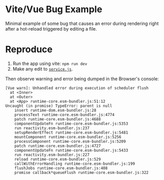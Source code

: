 # Vite/Vue Bug Example

Minimal example of some bug that causes an error during rendering right after a hot-reload triggered by editing a file.

# Reproduce

1. Run the app using vite: `npm run dev`
2. Make any edit to [`service.js`](./src/service.js).

Then observe warning and error being dumped in the Browser's console:

```
[Vue warn]: Unhandled error during execution of scheduler flush 
  at <Inner> 
  at <Outer> 
  at <App> runtime-core.esm-bundler.js:51:12
Uncaught (in promise) TypeError: parent is null
    insert runtime-dom.esm-bundler.js:28
    processText runtime-core.esm-bundler.js:4774
    patch runtime-core.esm-bundler.js:4688
    componentUpdateFn runtime-core.esm-bundler.js:5353
    run reactivity.esm-bundler.js:237
    setupRenderEffect runtime-core.esm-bundler.js:5481
    mountComponent runtime-core.esm-bundler.js:5256
    processComponent runtime-core.esm-bundler.js:5209
    patch runtime-core.esm-bundler.js:4727
    componentUpdateFn runtime-core.esm-bundler.js:5433
    run reactivity.esm-bundler.js:227
    reload runtime-core.esm-bundler.js:529
    callWithErrorHandling runtime-core.esm-bundler.js:199
    flushJobs runtime-core.esm-bundler.js:408
    promise callback*queueFlush runtime-core.esm-bundler.js:322
```
